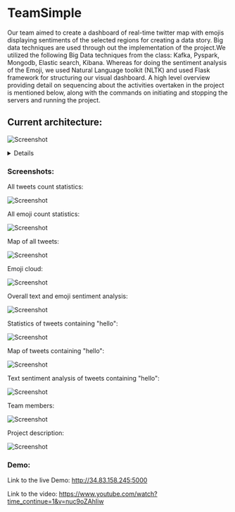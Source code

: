 # TeamSimple

Our team aimed to create a dashboard of real-time twitter map with emojis displaying sentiments of the selected regions for creating a data story. Big data techniques are used through out the implementation of the project.We utilized the following Big Data techniques from the class: Kafka, Pyspark, Mongodb, Elastic search, Kibana. Whereas for doing the sentiment analysis of the Emoji, we used Natural Language toolkit (NLTK) and used Flask framework for structuring our visual dashboard. A high level overview providing  detail on sequencing about the activities overtaken in the project is mentioned below, along with the commands on initiating and stopping the servers and running the project.   

## Current architecture:

![Screenshot](Architecture.jpeg)

<details>
  <font size=25><summary><b>Steps</b></summary></font>
  
### To start
  
#### Back End

**on macOS**

1. Start zookeeper first:

   `zookeeper-server-start /usr/local/etc/kafka/zookeeper.properties`

2. Start Kafka:

   `kafka-server-start /usr/local/etc/kafka/server.properties`

3. Start producer:

   Need to be in project folder. Couple libraries might need to be install by using pip.

   Read tweets from twitter API, then send it to kafka

   `python Tweepy-kafkaProducer.py`

4. Start Mongo database:

   `docker run -d -p 27017-27019:27017-27019 --name mongodb mongo:4.0.4`

5. Start consumer

   read the tweets from kafka to Mongodb.

   `python kafkaConsumerMongo.py`

6. Start python script that reads tweets from tweets collection --> get emoji --> store emoji counts in emoji collection

   `python sentimentAnalysis-mongo.py`

7. Run Spark analysis

   `python sparkAnalysis_countTextSent.py`

   `python SparkSentiment.py`

**On GCP**

0. change to `root` user

   `sudo su`

1. Start zookeeper and kafka:

   `cd /usr/local/kafka`

   `bin/zookeeper-server-start.sh -daemon config/zookeeper.properties `

   `bin/kafka-server-start.sh -daemon config/server.properties`

2. Start producer:

   Need to be in project folder. Couple libraries might need to be install by using pip.

   Read tweets from twitter API, then send it to kafka

   `python3 ~/TeamSimple/Tweepy-kafkaProducer.py`

3. Start Mongo database:

   `docker container rm mongodb`

   `docker run -d -p 27017-27019:27017-27019 --name mongodb mongo:4.0.4`

4. Start consumer

   read the tweets from kafka to Mongodb.

   `python3 ~/TeamSimple/kafkaConsumerMongo.py`

5. Start python script that reads tweets from tweets collection --> get emoji --> store emoji counts in emoji collection

   `python3 ~/TeamSimple/sentimentAnalysis-mongo.py`

#### Front End

**on macOS**

0. change to `root` user

   `sudo su`

1. start `elasticsearch` and `kibana`

   Run:

   `elasticsearch`

   `kibana`

2. activate virtual machine

   in `front-end` folder run:

   `source [VENVNAME]/bin/activate`

3. run two Python script

   Search tweets and emojitweets

   `python searchapp/index_tweets.py`

   `python searchapp/index_emojitweets.py`

4. Run website

   `python searchapp/run.py`

**On GCP**

1. start `elasticsearch` and `kibana`

   Run:

   `sudo /etc/init.d/elasticsearch start`

   `sudo /etc/init.d/kibana start`

   wait for a few seconds for fully starting `elasticsearch`

2. run two Python script

   Search tweets and emojitweets

   `cd ~/TeamSimple/front-end/searchapp`

   `python3 index_tweets.py`

   `python3 index_emojitweets.py`

3. Run flask app:

   `cd ~/TeamSimple/front-end/searchapp`

   `python3 run_on_cloud.py`

### To stop:

`Ctrl+c` for two python scripts

Then Stop Kafka first:

`kafka-server-stop`

Stop Zookeeper:

`zookeeper-server-stop`

Stop and remove docker container for Mongo database:

`docker container stop CONTAINER_NAME`

`docker container rm CONTAINER_NAME`
</details>




### Screenshots: 

All tweets count statistics:

![Screenshot](screenshots/Screen%20Shot%202019-04-30%20at%207.08.13%20PM.png)

All emoji count statistics:

![Screenshot](screenshots/Screen%20Shot%202019-04-30%20at%207.08.35%20PM.png)

Map of all tweets:

![Screenshot](screenshots/Screen%20Shot%202019-04-30%20at%207.12.05%20PM.png)

Emoji cloud:

![Screenshot](screenshots/Screen%20Shot%202019-04-30%20at%207.08.48%20PM.png)

Overall text and emoji sentiment analysis:

![Screenshot](screenshots/Screen%20Shot%202019-04-30%20at%207.09.03%20PM.png)

Statistics of tweets containing "hello":

![Screenshot](screenshots/Screen%20Shot%202019-04-30%20at%207.11.03%20PM.png)

Map of tweets containing "hello":

![Screenshot](screenshots/Screen%20Shot%202019-04-30%20at%207.11.47%20PM.png)

Text sentiment analysis of tweets containing "hello":

![Screenshot](screenshots/Screen%20Shot%202019-04-30%20at%207.11.51%20PM.png)

Team members:

![Screenshot](screenshots/Screen%20Shot%202019-04-30%20at%207.12.17%20PM.png)

Project description:

![Screenshot](screenshots/project.png)


### Demo: 

Link to the live Demo: http://34.83.158.245:5000

Link to the video: https://www.youtube.com/watch?time_continue=1&v=nuc9oZAhIiw




